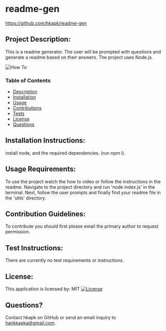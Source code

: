# readme-gen

https://github.com/hkapk/readme-gen

## Project Description:

This is a readme generator. The user will be prompted with questions and generate a readme based on their answers. The project uses Node.js.

![How To](/assets/images/howto.gif)

### Table of Contents

- [Description](#description)
- [Installation](#installation)
- [Usage](#usage)
- [Contributions](#contributions)
- [Tests](#tests)
- [License](#license)
- [Questions](#questions)

## Installation Instructions:

install node, and the required dependencies. (run npm i).

## Usage Requirements:

To use the project watch the how to video or follow the instructions in the readme. Navigate to the project directory and run 'node index.js' in the terminal. Next, follow the user prompts and finally find your readme file in the 'utils' directory.

## Contribution Guidelines:

To contribute you should first please email the primary author to request permission.

## Test Instructions:

There are currently no test requirements or instructions.

## License:

This application is licensed by: MIT
[![License](https://img.shields.io/badge/License-MIT-blue.svg)](https://opensource.org/licenses/MIT)

## Questions?

Contact hkapk on GitHub or send an email inquiry to hankkapka@gmail.com.
